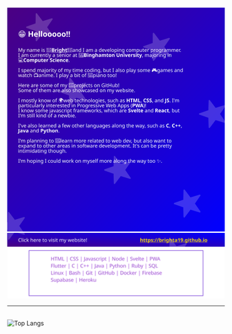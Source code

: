 <!-- LMAO What a dead readme, only 9 lines 😶 (well technically 10) -->
![My information](info.svg)
[![My website](site.svg)](https://brighta19.github.io)
![Known skills](skills.svg)

---
\
![Top Langs](https://github-readme-stats.vercel.app/api/?username=brighta19&theme=react)
<!-- It was fun making this though 🥰 -->
